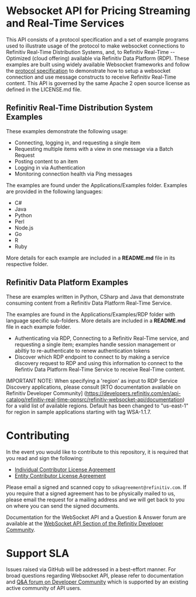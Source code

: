 # Websocket API for Pricing Streaming and Real-Time Services #

This API consists of a protocol specification and a set of example programs used to illustrate usage of the protocol to make websocket connections to Refinitiv Real-Time Distribution Systems, and, to Refinitiv Real-Time -- Optimized (cloud offering) available via Refinitiv Data Platform (RDP). These examples are built using widely available Websocket frameworks and follow the [protocol specification](https://github.com/Refinitiv/websocket-api/blob/master/WebsocketAPI_ProtocolSpecification.pdf) to demonstrate how to setup a websocket connection and use message constructs to receive Refinitiv Real-Time content. This API is governed by the same Apache 2 open source license as defined in the LICENSE.md file.

## Refinitiv Real-Time Distribution System Examples
These examples demonstrate the following usage:

* Connecting, logging in, and requesting a single item
* Requesting multiple items with a view in one message via a Batch Request
* Posting content to an item
* Logging in via Authentication
* Monitoring connection health via Ping messages

The examples are found under the Applications/Examples folder. Examples are provided in the following languages:

* C#
* Java
* Python
* Perl
* Node.js
* Go
* R
* Ruby

More details for each example are included in a __README.md__ file in its respective folder.

## Refinitiv Data Platform Examples
These are examples written in Python, CSharp and Java that demonstrate consuming content from a Refinitiv Data Platform Real-Time Service. 

The examples are found in the Applications/Examples/RDP folder with language specific sub-folders. More details are included in a __README.md__ file in each example folder.

* Authenticating via RDP, Connecting to a Refinitiv Real-Time service, and requesting a single item; examples handle session management or abiltiy to re-authenticate to renew authentication tokens
* Discover which RDP endpoint to connect to by making a service discovery request to RDP and using this information to connect to the Refintiv Data Platform Real-Time Service to receive Real-Time content.

IMPORTANT NOTE: When specifying a 'region' as input to RDP Service Discovery applications, please consult [RTO documentation available on Refinitiv Developer Community] (https://developers.refinitiv.com/en/api-catalog/refinitiv-real-time-opnsrc/refinitiv-websocket-api/documentation) for a valid list of available regions. Default has been changed to "us-east-1" for region in sample applications starting with tag WSA-1.1.7.

# Contributing
In the event you would like to contribute to this repository, it is required that you read and sign the following:

- [Individual Contributor License Agreement](https://github.com/Refinitiv/websocket-api/blob/master/Individual%20Contributor%20License%20Agreement.pdf)
- [Entity Contributor License Agreement](https://github.com/Refinitiv/websocket-api/blob/master/Entity%20Contributor%20License%20Agreement.pdf)

Please email a signed and scanned copy to `sdkagreement@refinitiv.com`.  If you require that a signed agreement has to be physically mailed to us, please email the request for a mailing address and we will get back to you on where you can send the signed documents.

Documentation for the WebSocket API and a Question & Answer forum are available at the [WebSocket API Section of the Refinitiv Developer Community](https://developers.refinitiv.com/en/api-catalog/refinitiv-real-time-opnsrc/refinitiv-websocket-api). 

# Support SLA
Issues raised via GitHub will be addressed in a best-effort manner. For broad questions regarding Websocket API, please refer to documentation and [Q&A forum on Developer Community](https://community.developers.refinitiv.com/index.html) which is supported by an existing active community of API users.
